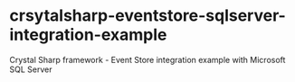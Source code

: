 # crsytalsharp-eventstore-sqlserver-integration-example
Crystal Sharp framework - Event Store integration example with Microsoft SQL Server
